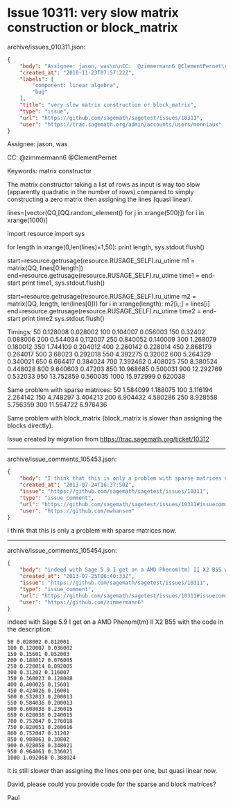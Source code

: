 # Issue 10311: very slow matrix construction or block_matrix

archive/issues_010311.json:
```json
{
    "body": "Assignee: jason, was\n\nCC:  @zimmermann6 @ClementPernet\n\nKeywords: matrix constructor\n\nThe matrix constructor taking a list of rows as input is way too slow (apparently quadratic in the number of rows) compared to simply constructing a zero matrix then assigning the lines (quasi linear).\n\nlines=[vector(QQ,[QQ.random_element() for j in xrange(500)]) for i in xrange(1000)]\n\nimport resource\nimport sys\n\nfor length in xrange(0,len(lines)+1,50):\n  print length,\n  sys.stdout.flush()\n\n  start=resource.getrusage(resource.RUSAGE_SELF).ru_utime\n  m1 = matrix(QQ, lines[0:length])\n  end=resource.getrusage(resource.RUSAGE_SELF).ru_utime\n  time1 = end-start\n  print time1,\n  sys.stdout.flush()\n\n  start=resource.getrusage(resource.RUSAGE_SELF).ru_utime\n  m2 = matrix(QQ, length, len(lines[0]))\n  for i in xrange(length):\n    m2[i,:] = lines[i]\n  end=resource.getrusage(resource.RUSAGE_SELF).ru_utime\n  time2 = end-start\n  print time2\n  sys.stdout.flush()\n\nTimings:\n50 0.128008 0.028002\n100 0.104007 0.056003\n150 0.32402 0.088006\n200 0.544034 0.112007\n250 0.840052 0.140009\n300 1.268079 0.180012\n350 1.744109 0.204012\n400 2.260142 0.228014\n450 2.868179 0.264017\n500 3.68023 0.292018\n550 4.392275 0.32002\n600 5.264329 0.340021\n650 6.664417 0.384024\n700 7.392462 0.408025\n750 8.380524 0.448028\n800 9.640603 0.47203\n850 10.968685 0.500031\n900 12.292769 0.532033\n950 13.752859 0.560035\n1000 15.972999 0.620038\n\nSame problem with sparse matrices:\n50 1.584099 1.188075\n100 3.116194 2.264142\n150 4.748297 3.404213\n200 6.904432 4.580286\n250 8.928558 5.756359\n300 11.564722 6.976436\n\nSame problem with block_matrix (block_matrix is slower than assigning the blocks directly).\n\nIssue created by migration from https://trac.sagemath.org/ticket/10312\n\n",
    "created_at": "2010-11-23T07:57:22Z",
    "labels": [
        "component: linear algebra",
        "bug"
    ],
    "title": "very slow matrix construction or block_matrix",
    "type": "issue",
    "url": "https://github.com/sagemath/sagetest/issues/10311",
    "user": "https://trac.sagemath.org/admin/accounts/users/monniaux"
}
```
Assignee: jason, was

CC:  @zimmermann6 @ClementPernet

Keywords: matrix constructor

The matrix constructor taking a list of rows as input is way too slow (apparently quadratic in the number of rows) compared to simply constructing a zero matrix then assigning the lines (quasi linear).

lines=[vector(QQ,[QQ.random_element() for j in xrange(500)]) for i in xrange(1000)]

import resource
import sys

for length in xrange(0,len(lines)+1,50):
  print length,
  sys.stdout.flush()

  start=resource.getrusage(resource.RUSAGE_SELF).ru_utime
  m1 = matrix(QQ, lines[0:length])
  end=resource.getrusage(resource.RUSAGE_SELF).ru_utime
  time1 = end-start
  print time1,
  sys.stdout.flush()

  start=resource.getrusage(resource.RUSAGE_SELF).ru_utime
  m2 = matrix(QQ, length, len(lines[0]))
  for i in xrange(length):
    m2[i,:] = lines[i]
  end=resource.getrusage(resource.RUSAGE_SELF).ru_utime
  time2 = end-start
  print time2
  sys.stdout.flush()

Timings:
50 0.128008 0.028002
100 0.104007 0.056003
150 0.32402 0.088006
200 0.544034 0.112007
250 0.840052 0.140009
300 1.268079 0.180012
350 1.744109 0.204012
400 2.260142 0.228014
450 2.868179 0.264017
500 3.68023 0.292018
550 4.392275 0.32002
600 5.264329 0.340021
650 6.664417 0.384024
700 7.392462 0.408025
750 8.380524 0.448028
800 9.640603 0.47203
850 10.968685 0.500031
900 12.292769 0.532033
950 13.752859 0.560035
1000 15.972999 0.620038

Same problem with sparse matrices:
50 1.584099 1.188075
100 3.116194 2.264142
150 4.748297 3.404213
200 6.904432 4.580286
250 8.928558 5.756359
300 11.564722 6.976436

Same problem with block_matrix (block_matrix is slower than assigning the blocks directly).

Issue created by migration from https://trac.sagemath.org/ticket/10312





---

archive/issue_comments_105453.json:
```json
{
    "body": "I think that this is only a problem with sparse matrices now.",
    "created_at": "2013-07-24T16:37:50Z",
    "issue": "https://github.com/sagemath/sagetest/issues/10311",
    "type": "issue_comment",
    "url": "https://github.com/sagemath/sagetest/issues/10311#issuecomment-105453",
    "user": "https://github.com/mwhansen"
}
```

I think that this is only a problem with sparse matrices now.



---

archive/issue_comments_105454.json:
```json
{
    "body": "indeed with Sage 5.9 I get on a AMD Phenom(tm) II X2 B55 with the code in the description:\n\n```\n50 0.028002 0.012001\n100 0.120007 0.036002\n150 0.15601 0.052003\n200 0.188012 0.076005\n250 0.220014 0.092005\n300 0.31202 0.116007\n350 0.360023 0.128008\n400 0.400025 0.15601\n450 0.424026 0.16001\n500 0.532033 0.200013\n550 0.584036 0.200013\n600 0.608038 0.236015\n650 0.620038 0.240015\n700 0.752047 0.276018\n750 0.820051 0.260016\n800 0.752047 0.31202\n850 0.988061 0.30802\n900 0.928058 0.348021\n950 0.964061 0.336021\n1000 1.092068 0.388024\n```\nIt is still slower than assigning the lines one per one, but quasi linear now.\n\nDavid, please could you provide code for the sparse and block matrices?\n\nPaul",
    "created_at": "2013-07-25T06:40:33Z",
    "issue": "https://github.com/sagemath/sagetest/issues/10311",
    "type": "issue_comment",
    "url": "https://github.com/sagemath/sagetest/issues/10311#issuecomment-105454",
    "user": "https://github.com/zimmermann6"
}
```

indeed with Sage 5.9 I get on a AMD Phenom(tm) II X2 B55 with the code in the description:

```
50 0.028002 0.012001
100 0.120007 0.036002
150 0.15601 0.052003
200 0.188012 0.076005
250 0.220014 0.092005
300 0.31202 0.116007
350 0.360023 0.128008
400 0.400025 0.15601
450 0.424026 0.16001
500 0.532033 0.200013
550 0.584036 0.200013
600 0.608038 0.236015
650 0.620038 0.240015
700 0.752047 0.276018
750 0.820051 0.260016
800 0.752047 0.31202
850 0.988061 0.30802
900 0.928058 0.348021
950 0.964061 0.336021
1000 1.092068 0.388024
```
It is still slower than assigning the lines one per one, but quasi linear now.

David, please could you provide code for the sparse and block matrices?

Paul
